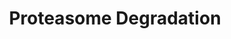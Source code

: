 ---
annotations:
- type: Pathway Ontology
  value: '"ubiquitin'
authors:
- MaintBot
- Lindarieswijk
description: ''
last-edited: 2016-07-25
organisms:
- Pan troglodytes
redirect_from:
- /index.php/Pathway:WP960
- /instance/WP960
schema-jsonld:
- '@context': https://schema.org/
  '@id': https://wikipathways.github.io/pathways/WP960.html
  '@type': Dataset
  creator:
    '@type': Organization
    name: WikiPathways
  description: ''
  keywords:
  - HLA-H
  - PSMB10
  - NEDD4
  - PSMC6
  - PSMD11
  - PATR-B
  - PATR-C
  - PATR-E
  - PSMB1
  - UBC
  - PATR-A
  - PSMA2
  - PSMB2
  - PSMD3
  - H2AFJ
  - PSME2
  - LOC461400
  - PSMA4
  - PSMC1
  - PSMD9
  - PSMB3
  - UCHL3
  - UBE2B
  - PSME1
  - PSMB4
  - IFNG
  - UBA7
  - UBE2D3P
  - PSMA6
  - RPN2
  - PSMC3
  - ATP
  - PSMD5
  - PSMC4
  - PSMB9
  - PSMD13
  - PSMD4
  - PSMA5
  - PSMB7
  - PSMD6
  - PSMD10
  - UBE2D2
  - UBB
  - PSMD1
  - RPN1
  - PSMC2
  - PSMD2
  - PSMB5
  - PSME3
  - PSMD12
  - PSMA3
  - UCHL1
  - HLA-J
  - PSMA7
  - PSMA1
  - Ubiquitin
  - PSMD8
  - PSMD7
  - HLA-G
  - HIST1H2AB
  - PSMC5
  - UBE2D1
  - UBA1
  - HLA-F
  - PSMB6
  - PSMB8
  license: CC0
  name: Proteasome Degradation
seo: CreativeWork
title: Proteasome Degradation
wpid: WP960
---